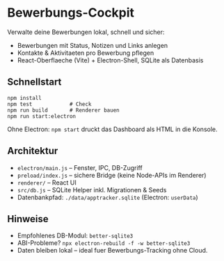﻿# Bewerbungs-Cockpit

Verwalte deine Bewerbungen lokal, schnell und sicher:
- Bewerbungen mit Status, Notizen und Links anlegen
- Kontakte & Aktivitaeten pro Bewerbung pflegen
- React-Oberflaeche (Vite) + Electron-Shell, SQLite als Datenbasis

## Schnellstart
```
npm install
npm test            # Check
npm run build       # Renderer bauen
npm run start:electron
```
Ohne Electron: `npm start` druckt das Dashboard als HTML in die Konsole.

## Architektur
- `electron/main.js` – Fenster, IPC, DB-Zugriff
- `preload/index.js` – sichere Bridge (keine Node-APIs im Renderer)
- `renderer/` – React UI
- `src/db.js` – SQLite Helper inkl. Migrationen & Seeds
- Datenbankpfad: `./data/apptracker.sqlite` (Electron: `userData`)

## Hinweise
- Empfohlenes DB-Modul: `better-sqlite3`
- ABI-Probleme? `npx electron-rebuild -f -w better-sqlite3`
- Daten bleiben lokal – ideal fuer Bewerbungs-Tracking ohne Cloud.
